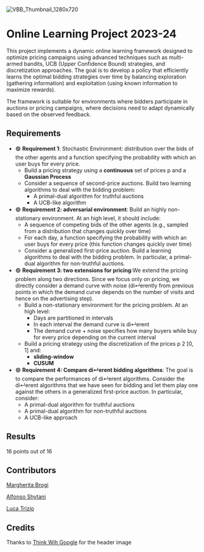 ![VBB_Thumbnail_1280x720](https://github.com/user-attachments/assets/4e1e22df-85a6-4587-9451-49a7d8bd6d8a)

# Online Learning Project 2023-24
This project implements a dynamic online learning framework designed to optimize pricing campaigns using advanced techniques such as multi-armed bandits, UCB (Upper Confidence Bound) strategies, and discretization approaches. The goal is to develop a policy that efficiently learns the optimal bidding strategies over time by balancing exploration (gathering information) and exploitation (using known information to maximize rewards).

The framework is suitable for environments where bidders participate in auctions or pricing campaigns, where decisions need to adapt dynamically based on the observed feedback.

## Requirements
- 🟢 **Requirement 1**: Stochastic Environment: distribution over the bids of the other agents and a function specifying the probability with which an user buys for every price.
  - Build a pricing strategy using a  **continuous** set of prices p and a **Gaussian Process**
  - Consider a sequence of second-price auctions. Build two learning algorithms to deal
    with the bidding problem:
    - A primal-dual algorithm for truthful auctions
    - A UCB-like algorithm
- 🟢 **Requirement 2: adversarial environment**: Build an highly non-stationary environment. At an high level, it should include:
  - A sequence of competing bids of the other agents (e.g., sampled from a
    distribution that changes quickly over time)
  - For each day, a function specifying the probability with which an user buys for
    every price (this function changes quickly over time)
  - Consider a generalized first-price auction. Build a learning algorithms to deal with
    the bidding problem. In particular, a primal-dual algorithm for non-truthful auctions.
- 🟢 **Requirement 3: two extensions for pricing**:We extend the pricing problem along two directions. Since we focus only on pricing, we directly consider a demand curve with noise (di↵erently from previous points in which the demand curve depends on the number of visits and hence on the advertising step).
  - Build a non-stationary environment for the pricing problem. At an high level:
    - Days are partitioned in intervals
    - In each interval the demand curve is di↵erent
    - The demand curve + noise specifies how many buyers while buy for every price
      depending on the current interval
  - Build a pricing strategy using the discretization of the prices p 2 [0, 1] and:
    - **sliding-window**
    - **CUSUM**
- 🟢 **Requirement 4: Compare di↵erent bidding algorithms**: The goal is to compare the performances of di↵erent algorithms.
Consider the di↵erent algorithms that we have seen for bidding and let them play one
against the others in a generalized first-price auction. In particular, consider:
  - A primal-dual algorithm for truthful auctions
  - A primal-dual algorithm for non-truthful auctions
  - A UCB-like approach

## Results
16 points out of 16

## Contributors

[Margherita Brogi](https://github.com/margheritaaa10)

[Alfonso Shytani](https://github.com/AlfiSHY)

[Luca Trizio](https://github.com/lucatrizio)

## Credits
Thanks to [Think Wih Google]([https://mpost.io/glossary/game-theory/](https://www.google.com/url?sa=i&url=https%3A%2F%2Fwww.thinkwithgoogle.com%2Fintl%2Fen-emea%2Fmarketing-strategies%2Fautomation%2Fbidding-for-value-automation%2F&psig=AOvVaw2RR7UhwSc6YvArzMFf5M-3&ust=1728465212320000&source=images&cd=vfe&opi=89978449&ved=0CBcQjhxqFwoTCICW_Yme_ogDFQAAAAAdAAAAABAE)) for the header image
